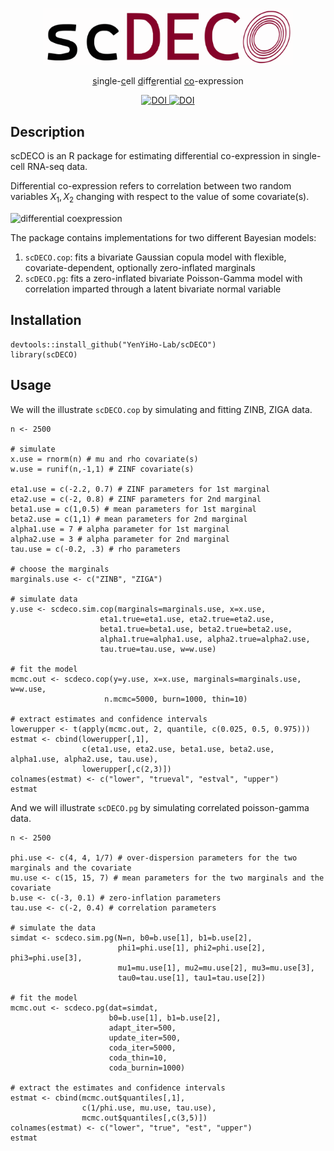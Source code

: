 <p align="center">
  <img src="./images/scdeco_logo.svg" alt="scDECO logo" width="400">
</p>

<p align="center">
  <align="center"><ins>s</ins>ingle-<ins>c</ins>ell <ins>d</ins>iff<ins>e</ins>rential <ins>co</ins>-expression
</p>

<div align="center">
  <a href="https://doi.org/10.1111/biom.13701">
    <img src="https://img.shields.io/badge/DOI-doi.org%2F10.1111%2Fbiom.13701-garnet?color=%23840028" alt="DOI">
  </a>
  <a href="https://doi.org/10.1111/biom.13457">
    <img src="https://img.shields.io/badge/DOI-doi.org%2F10.1111%2Fbiom.13457-garnet?color=%23840028" alt="DOI">
  </a>
</div>





## Description

scDECO is an R package for estimating differential co-expression in single-cell RNA-seq data. 

Differential co-expression refers to correlation between two random variables $X_1, X_2$ changing with respect to the value of some covariate(s). 

<img src="images/dynamic_corr_plot.svg" alt="differential coexpression" width="700">


The package contains implementations for two different Bayesian models:
1. `scDECO.cop`: fits a bivariate Gaussian copula model with flexible, covariate-dependent, optionally zero-inflated marginals
2. `scDECO.pg`: fits a zero-inflated bivariate Poisson-Gamma model with correlation imparted through a latent bivariate normal variable


## Installation

```{r, eval=FALSE, message=FALSE, warning=FALSE}
devtools::install_github("YenYiHo-Lab/scDECO")
library(scDECO)
```

## Usage

We will the illustrate `scDECO.cop` by simulating and fitting ZINB, ZIGA data.

```{r}
n <- 2500

# simulate 
x.use = rnorm(n) # mu and rho covariate(s)
w.use = runif(n,-1,1) # ZINF covariate(s)

eta1.use = c(-2.2, 0.7) # ZINF parameters for 1st marginal
eta2.use = c(-2, 0.8) # ZINF parameters for 2nd marginal
beta1.use = c(1,0.5) # mean parameters for 1st marginal
beta2.use = c(1,1) # mean parameters for 2nd marginal
alpha1.use = 7 # alpha parameter for 1st marginal
alpha2.use = 3 # alpha parameter for 2nd marginal
tau.use = c(-0.2, .3) # rho parameters

# choose the marginals
marginals.use <- c("ZINB", "ZIGA")

# simulate data
y.use <- scdeco.sim.cop(marginals=marginals.use, x=x.use,
                    eta1.true=eta1.use, eta2.true=eta2.use,
                    beta1.true=beta1.use, beta2.true=beta2.use,
                    alpha1.true=alpha1.use, alpha2.true=alpha2.use,
                    tau.true=tau.use, w=w.use)

# fit the model
mcmc.out <- scdeco.cop(y=y.use, x=x.use, marginals=marginals.use, w=w.use,
                     n.mcmc=5000, burn=1000, thin=10)

# extract estimates and confidence intervals
lowerupper <- t(apply(mcmc.out, 2, quantile, c(0.025, 0.5, 0.975)))
estmat <- cbind(lowerupper[,1],
                c(eta1.use, eta2.use, beta1.use, beta2.use, alpha1.use, alpha2.use, tau.use),
                lowerupper[,c(2,3)])
colnames(estmat) <- c("lower", "trueval", "estval", "upper")
estmat

```

And we will illustrate `scDECO.pg` by simulating correlated poisson-gamma data.

```{r}
n <- 2500

phi.use <- c(4, 4, 1/7) # over-dispersion parameters for the two marginals and the covariate
mu.use <- c(15, 15, 7) # mean parameters for the two marginals and the covariate
b.use <- c(-3, 0.1) # zero-inflation parameters
tau.use <- c(-2, 0.4) # correlation parameters

# simulate the data
simdat <- scdeco.sim.pg(N=n, b0=b.use[1], b1=b.use[2],
                        phi1=phi.use[1], phi2=phi.use[2], phi3=phi.use[3],
                        mu1=mu.use[1], mu2=mu.use[2], mu3=mu.use[3],
                        tau0=tau.use[1], tau1=tau.use[2])

# fit the model
mcmc.out <- scdeco.pg(dat=simdat,
                      b0=b.use[1], b1=b.use[2],
                      adapt_iter=500,
                      update_iter=500,
                      coda_iter=5000,
                      coda_thin=10,
                      coda_burnin=1000)

# extract the estimates and confidence intervals
estmat <- cbind(mcmc.out$quantiles[,1],
                c(1/phi.use, mu.use, tau.use),
                mcmc.out$quantiles[,c(3,5)])
colnames(estmat) <- c("lower", "true", "est", "upper")
estmat

```








